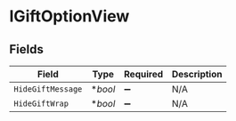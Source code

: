# IGiftOptionView


## Fields

| Field              | Type               | Required           | Description        |
| ------------------ | ------------------ | ------------------ | ------------------ |
| `HideGiftMessage`  | **bool*            | :heavy_minus_sign: | N/A                |
| `HideGiftWrap`     | **bool*            | :heavy_minus_sign: | N/A                |